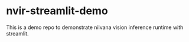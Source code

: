 # nvir-streamlit-demo
This is a demo repo to demonstrate nilvana vision inference runtime with streamlit.
